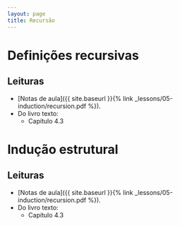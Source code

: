 ```yaml
---
layout: page
title: Recursão
---
```


# Definições recursivas

## Leituras

- [Notas de aula]({{ site.baseurl }}{% link _lessons/05-induction/recursion.pdf %}).
- Do livro texto:
  - Capítulo 4.3

# Indução estrutural

## Leituras

- [Notas de aula]({{ site.baseurl }}{% link _lessons/05-induction/recursion.pdf %}).
- Do livro texto:
  - Capítulo 4.3
